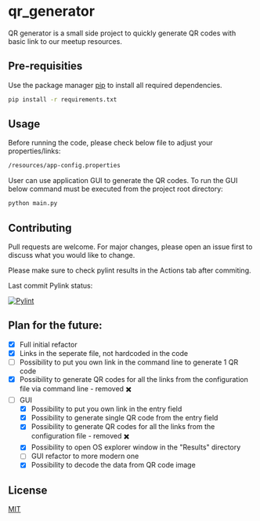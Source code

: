 # qr_generator

QR generator is a small side project to quickly generate QR codes with basic link to
our meetup resources.

## Pre-requisities

Use the package manager [pip](https://pip.pypa.io/en/stable/) to install all
required dependencies.

```bash
pip install -r requirements.txt
```

## Usage

Before running the code, please check below file to adjust your properties/links:

```bash
/resources/app-config.properties
```

User can use application GUI to generate the QR codes. To run the GUI below command must be executed from the project root directory:

```bash
python main.py
```

## Contributing

Pull requests are welcome. For major changes, please open an issue first
to discuss what you would like to change.

Please make sure to check pylint results in the Actions tab after commiting.

Last commit Pylink status:

[![Pylint](https://github.com/WojMam/qr_generator/actions/workflows/pylint.yml/badge.svg)](https://github.com/WojMam/qr_generator/actions/workflows/pylint.yml)

## Plan for the future:

- [x] Full initial refactor
- [x] Links in the seperate file, not hardcoded in the code
- [ ] Possibility to put you own link in the command line to generate 1 QR code
- [x] Possibility to generate QR codes for all the links from the configuration file via command line - removed :heavy_multiplication_x:
- [ ] GUI
  - [x] Possibility to put you own link in the entry field
  - [x] Possibility to generate single QR code from the entry field
  - [x] Possibility to generate QR codes for all the links from the configuration file - removed :heavy_multiplication_x:
  - [x] Possibility to open OS explorer window in the "Results" directory
  - [ ] GUI refactor to more modern one
  - [x] Possibility to decode the data from QR code image

## License

[MIT](https://choosealicense.com/licenses/mit/)
